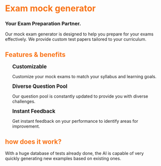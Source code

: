 <h1>Exam mock generator</h1>
<style>h1,h2{color:#f97316 }</style>

### Your Exam Preparation Partner.
Our mock exam generator is designed to help you prepare for your exams effectively. We provide custom test papers tailored to your curriculum.

## Features & benefits

<ul>
    <li>Customizable</li>
    <p>Customize your mock exams to match your syllabus and learning goals.</p>
    <li>Diverse Question Pool</li>
    <p>Our question pool is constantly updated to provide you with diverse challenges.</p>
    <li>Instant Feedback</li>
    <p>Get instant feedback on your performance to identify areas for improvement.</p>
</ul>
<style>
    ul{list-style-type:none;}li{font-weight:bold;font-size:1.2em}
</style>

## how does it work?

With a huge database of tests already done, the AI ​​is capable of very quickly generating new examples based on existing ones.